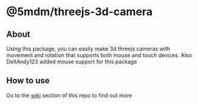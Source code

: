 # @5mdm/threejs-3d-camera
## About
Using this package, you can easily make 3d threejs cameras with movement and rotation that supports both mouse and touch devices.
Also DeltAndy123 added mouse support for this package

## How to use
Go to the [wiki](https://github.com/5MDM/threejs-3d-camera/wiki) section of this repo to find out more
